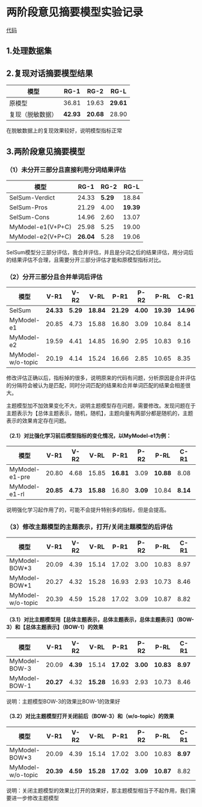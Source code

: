# 两阶段意见摘要模型实验记录
[代码]()
## 1.处理数据集
## 2.复现对话摘要模型结果
模型  | RG-1 | RG-2 | RG-L
---- | ----- | ----- | -----
原模型  | 36.81 | 19.63 | **29.61**
复现（脱敏数据）| **42.93** | **20.68** | 28.90

在脱敏数据上的复现效果较好，说明模型指标正常
## 3.两阶段意见摘要模型
### （1）未分开三部分且直接利用分词结果评估
模型  | RG-1 | RG-2 | RG-L
---- | ----- | ----- | -----
SelSum-Verdict  | 24.33 | **5.29** | 18.84
SelSum-Pros | 21.29 | 4.00 | **19.39**
SelSum-Cons | 14.96 | 2.60 | 13.07
MyModel-e1(V+P+C) | 25.98 | 5.25 | 19.00
MyModel-e2(V+P+C) | **26.04** | 5.28 | 19.06

SelSum模型分三部分评估，我合并评估，并且是分词之后的结果评估，用分词后的结果评估不合理，且需要分开三部分评估才能和原模型指标对比。
### （2）分开三部分且合并单词后评估
模型  | V-R1 | V-R2 | V-RL | P-R1 | P-R2 | P-RL | C-R1 | C-R2 | C-RL 
---- | ----- | ----- | ----- | ----- | ----- | ----- | ----- | ----- | ----- 
SelSum | **24.33** | **5.29** | **18.84** | **21.29** | **4.00** | **19.39** | **14.96** | **2.60** | **13.07**
MyModel-e1 | 20.85 | 4.73 | 15.88 | 16.80 | 3.09 | 10.84 | 8.14 | 1.42 | 6.26
MyModel-e2 | 19.59 | 4.41 | 14.85 | 16.90 | 2.95 | 10.83 | 9.16 | 1.50 | 7.06
MyModel-w/o-topic | 20.19 | 4.14 | 15.24 | 16.66 | 2.85 | 10.65 | 8.35 | 1.51 | 6.53

修改评估正确以后，指标掉的很多，说明原来的代码有问题，分析原因是合并评估的分隔符会被认为是匹配，同时分词匹配的结果和合并单词匹配的结果会相差很大。

主题模型加不加效果变化不大，说明主题模型存在问题，需要修改。发现问题在于主题表示为【总体主题表示，随机，随机】，主题向量有两部分都是随机的，主题表示的效果肯定存在问题。

#### （2.1）对比强化学习前后模型指标的变化情况，以MyModel-e1为例：
模型  | V-R1 | V-R2 | V-RL | P-R1 | P-R2 | P-RL | C-R1 | C-R2 | C-RL 
---- | ----- | ----- | ----- | ----- | ----- | ----- | ----- | ----- | ----- 
MyModel-e1-pre | 20.80 | 4.68 | 15.85 | **16.81** | 3.09 | **10.88** | 8.08 | 1.38 | 6.18
MyModel-e1-rl | **20.85** | **4.73** | **15.88** | 16.80 | **3.09** | 10.84 | **8.14** | **1.42** | **6.26**

说明强化学习起作用了的，可能不会提升特别多的指标，但是会提高。

### （3）修改主题模型的主题表示，打开/关闭主题模型的后评估
模型  | V-R1 | V-R2 | V-RL | P-R1 | P-R2 | P-RL | C-R1 | C-R2 | C-RL 
---- | ----- | ----- | ----- | ----- | ----- | ----- | ----- | ----- | ----- 
MyModel-BOW*3 | 20.09 | 4.39 | 15.14 | 17.02 | 3.00 | 10.83 | 8.97 | 1.67 | 6.92
MyModel-BOW*1 | 20.27 | 4.32 | 15.28 | 16.93 | 2.93 | 10.73 | 8.46 | 1.56 | 6.57
MyModel-w/o-topic | 20.39 | 4.59 | 15.28 | 17.02 | 3.09 | 10.87 | 8.82 | 1.57 | 6.79

#### （3.1）对比主题模型用【总体主题表示，总体主题表示，总体主题表示】（BOW-3）和【总体主题表示】（BOW-1）的效果
模型  | V-R1 | V-R2 | V-RL | P-R1 | P-R2 | P-RL | C-R1 | C-R2 | C-RL 
---- | ----- | ----- | ----- | ----- | ----- | ----- | ----- | ----- | ----- 
MyModel-BOW-3 | 20.09 | **4.39** | 15.14 | **17.02** | **3.00** | **10.83** | **8.97** | **1.67** | **6.92**
MyModel-BOW-1 | **20.27** | 4.32 | **15.28** | 16.93 | 2.93 | 10.73 | 8.46 | 1.56 | 6.57

说明：主题模型BOW-3的效果比BOW-1的效果好

#### （3.2）对比主题模型打开关闭前后（BOW-3）和（w/o-topic）的效果
模型  | V-R1 | V-R2 | V-RL | P-R1 | P-R2 | P-RL | C-R1 | C-R2 | C-RL 
---- | ----- | ----- | ----- | ----- | ----- | ----- | ----- | ----- | ----- 
MyModel-BOW*3 | 20.09 | 4.39 | 15.14 | 17.02 | 3.00 | 10.83 | **8.97** | **1.67** | **6.92**
MyModel-w/o-topic | **20.39** | **4.59** | **15.28** | **17.02** | **3.09** | **10.87** | 8.82 | 1.57 | 6.79

说明：关闭主题模型的效果比打开的效果好，那主题模型相当于不起作用，我们需要进一步修改主题模型

